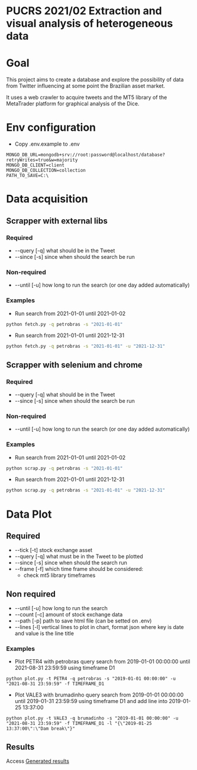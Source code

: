# PUCRS 2021/02 Extraction and visual analysis of heterogeneous data

# Goal

This project aims to create a database and explore the possibility of data from Twitter influencing at some point the
Brazilian asset market.

It uses a web crawler to acquire tweets and the MT5 library of the MetaTrader platform for graphical analysis of the
Dice.

# Env configuration
- Copy .env.example to .env
```dotenv
MONGO_DB_URL=mongodb+srv://root:password@localhost/database?retryWrites=true&w=majority
MONGO_DB_CLIENT=client
MONGO_DB_COLLECTION=collection
PATH_TO_SAVE=C:\
```

# Data acquisition
## Scrapper with external libs

### Required 
- --query [-q] what should be in the Tweet
- --since [-s] since when should the search be run

### Non-required 
- --until [-u] how long to run the search (or one day added automatically)

### Examples
- Run search from 2021-01-01 until 2021-01-02
```bash
python fetch.py -q petrobras -s "2021-01-01"
```

- Run search from 2021-01-01 until 2021-12-31
```bash
python fetch.py -q petrobras -s "2021-01-01" -u "2021-12-31"
```

## Scrapper with selenium and chrome
### Required 
- --query [-q] what should be in the Tweet
- --since [-s] since when should the search be run

### Non-required 
- --until [-u] how long to run the search (or one day added automatically)

### Examples
- Run search from 2021-01-01 until 2021-01-02
```bash
python scrap.py -q petrobras -s "2021-01-01"
```

- Run search from 2021-01-01 until 2021-12-31
```bash
python scrap.py -q petrobras -s "2021-01-01" -u "2021-12-31"
```

# Data Plot
## Required
- --tick [-t] stock exchange asset
- --query [-q] what must be in the Tweet to be plotted
- --since [-s] since when should the search run
- --frame [-f] which time frame should be considered:
    - check mt5 library timeframes

## Non required
- --until [-u] how long to run the search
- --count [-c] amount of stock exchange data
- --path [-p] path to save html file (can be setted on .env)
- --lines [-l] vertical lines to plot in chart, format json where key is date and value is the line title

### Examples

- Plot PETR4 with petrobras query search from 2019-01-01 00:00:00 until 2021-08-31 23:59:59 using timeframe D1
```
python plot.py -t PETR4 -q petrobras -s "2019-01-01 00:00:00" -u "2021-08-31 23:59:59" -f TIMEFRAME_D1
```

- Plot VALE3 with brumadinho query search from 2019-01-01 00:00:00 until 2019-01-31 23:59:59 using timeframe D1 and add line into 2019-01-25 13:37:00
```
python plot.py -t VALE3 -q brumadinho -s "2019-01-01 00:00:00" -u "2021-08-31 23:59:59" -f TIMEFRAME_D1 -l "{\"2019-01-25 13:37:00\":\"Dam break\"}"
```

## Results
Access [Generated results](https://guifabrin.github.io/pucrs_tt_mt5/)